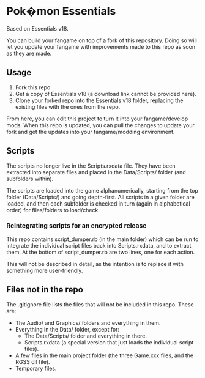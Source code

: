 # Pok�mon Essentials

Based on Essentials v18.

You can build your fangame on top of a fork of this repository. Doing so will let you update your fangame with improvements made to this repo as soon as they are made.

## Usage

1. Fork this repo.
2. Get a copy of Essentials v18 (a download link cannot be provided here).
3. Clone your forked repo into the Essentials v18 folder, replacing the existing files with the ones from the repo.

From here, you can edit this project to turn it into your fangame/develop mods. When this repo is updated, you can pull the changes to update your fork and get the updates into your fangame/modding environment.

## Scripts

The scripts no longer live in the Scripts.rxdata file. They have been extracted into separate files and placed in the Data/Scripts/ folder (and subfolders within).

The scripts are loaded into the game alphanumerically, starting from the top folder (Data/Scripts/) and going depth-first. All scripts in a given folder are loaded, and then each subfolder is checked in turn (again in alphabetical order) for files/folders to load/check.

### Reintegrating scripts for an encrypted release

This repo contains script_dumper.rb (in the main folder) which can be run to integrate the individual script files back into Scripts.rxdata, and to extract them. At the bottom of script_dumper.rb are two lines, one for each action.

This will not be described in detail, as the intention is to replace it with something more user-friendly.

## Files not in the repo

The .gitignore file lists the files that will not be included in this repo. These are:

* The Audio/ and Graphics/ folders and everything in them.
* Everything in the Data/ folder, except for:
  * The Data/Scripts/ folder and everything in there.
  * Scripts.rxdata (a special version that just loads the individual script files).
* A few files in the main project folder (the three Game.xxx files, and the RGSS dll file).
* Temporary files.
